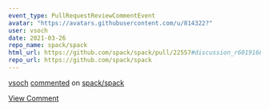 ```yaml
---
event_type: PullRequestReviewCommentEvent
avatar: "https://avatars.githubusercontent.com/u/814322?"
user: vsoch
date: 2021-03-26
repo_name: spack/spack
html_url: https://github.com/spack/spack/pull/22557#discussion_r601916849
repo_url: https://github.com/spack/spack
---
```


<a href='https://github.com/vsoch' target='_blank'>vsoch</a> <a href='https://github.com/spack/spack/pull/22557#discussion_r601916849' target='_blank'>commented</a> on <a href='https://github.com/spack/spack' target='_blank'>spack/spack</a>

<a href='https://github.com/spack/spack/pull/22557#discussion_r601916849' target='_blank'>View Comment</a>
